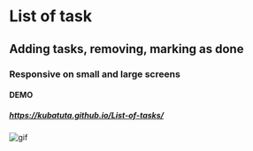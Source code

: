 # List of task
## Adding tasks, removing, marking as done
### Responsive on small and large screens
#### DEMO
##### https://kubatuta.github.io/List-of-tasks/

![gif](https://github.com/KubaTuta/List-of-tasks/blob/main/img/task.gif?raw=true)
